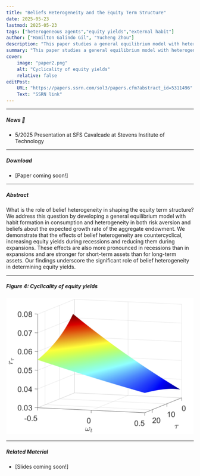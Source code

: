 ```yaml
---
title: "Beliefs Heterogeneity and the Equity Term Structure" 
date: 2025-05-23
lastmod: 2025-05-23
tags: ["heterogeneous agents","equity yields","external habit"]
author: ["Hamilton Galindo Gil", "Yucheng Zhou"]
description: "This paper studies a general equilibrium model with heterogeneity in both risk aversion and beliefs about the expected growth rate of the aggregate endowment." 
summary: "This paper studies a general equilibrium model with heterogeneity in both risk aversion and beliefs about the expected growth rate of the aggregate endowment." 
cover:
    image: "paper2.png"
    alt: "Cyclicality of equity yields"
    relative: false
editPost:
    URL: "https://papers.ssrn.com/sol3/papers.cfm?abstract_id=5311496"
    Text: "SSRN link"
---
```


---


##### News 📣

+ 5/2025 Presentation at SFS Cavalcade at Stevens Institute of Technology  <br>


---

##### Download

+ [Paper coming soon!]

---

##### Abstract

What is the role of belief heterogeneity in shaping the equity term structure? We address this question by developing a general equilibrium model with habit formation in consumption and heterogeneity in both risk aversion and beliefs about the expected growth rate of the aggregate endowment. We demonstrate that the effects of belief heterogeneity are countercyclical, increasing equity yields during recessions and reducing them during expansions. These effects are also more pronounced in recessions than in expansions and are stronger for short-term assets than for long-term assets. Our findings underscore the significant role of belief heterogeneity in determining equity yields.

---

##### Figure 4: Cyclicality of equity yields

![](paper2.png)

---

<!-- ##### Citation

Prinzel, Florianus, and Moritz-Maria von Igelfeld. 2004. "The Finer Points of Sausage Dogs." *Journal of Canine Science* 43 (2): 89–109. http://www.alexandermccallsmith.com/book/the-finer-points-of-sausage-dogs.

--- -->

##### Related Material

+ [Slides coming soon!]